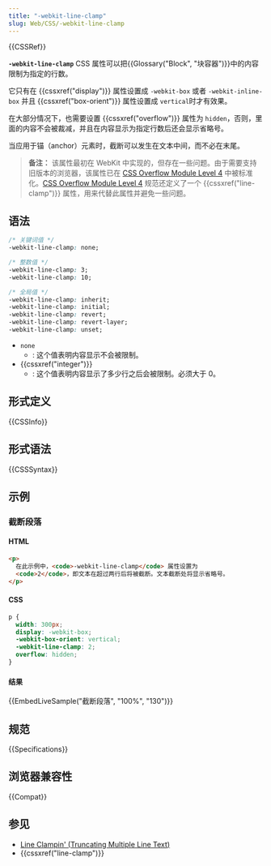 ```yaml
---
title: "-webkit-line-clamp"
slug: Web/CSS/-webkit-line-clamp
---
```


{{CSSRef}}

**`-webkit-line-clamp`** CSS 属性可以把{{Glossary("Block", "块容器")}}中的内容限制为指定的行数。

它只有在 {{cssxref("display")}} 属性设置成 `-webkit-box` 或者 `-webkit-inline-box` 并且 {{cssxref("box-orient")}} 属性设置成 `vertical`时才有效果。

在大部分情况下，也需要设置 {{cssxref("overflow")}} 属性为 `hidden`，否则，里面的内容不会被裁减，并且在内容显示为指定行数后还会显示省略号。

当应用于锚（anchor）元素时，截断可以发生在文本中间，而不必在末尾。

> **备注：** 该属性最初在 WebKit 中实现的，但存在一些问题。由于需要支持旧版本的浏览器，该属性已在 [CSS Overflow Module Level 4](https://drafts.csswg.org/css-overflow-4/#propdef--webkit-line-clamp) 中被标准化。[CSS Overflow Module Level 4](https://drafts.csswg.org/css-overflow-4/#propdef-line-clamp) 规范还定义了一个 {{cssxref("line-clamp")}} 属性，用来代替此属性并避免一些问题。

## 语法

```css
/* 关键词值 */
-webkit-line-clamp: none;

/* 整数值 */
-webkit-line-clamp: 3;
-webkit-line-clamp: 10;

/* 全局值 */
-webkit-line-clamp: inherit;
-webkit-line-clamp: initial;
-webkit-line-clamp: revert;
-webkit-line-clamp: revert-layer;
-webkit-line-clamp: unset;
```

- `none`
  - : 这个值表明内容显示不会被限制。
- {{cssxref("integer")}}
  - : 这个值表明内容显示了多少行之后会被限制。必须大于 0。

## 形式定义

{{CSSInfo}}

## 形式语法

{{CSSSyntax}}

## 示例

### 截断段落

#### HTML

```html
<p>
  在此示例中，<code>-webkit-line-clamp</code> 属性设置为
  <code>2</code>，即文本在超过两行后将被截断。文本截断处将显示省略号。
</p>
```

#### CSS

```css
p {
  width: 300px;
  display: -webkit-box;
  -webkit-box-orient: vertical;
  -webkit-line-clamp: 2;
  overflow: hidden;
}
```

#### 结果

{{EmbedLiveSample("截断段落", "100%", "130")}}

## 规范

{{Specifications}}

## 浏览器兼容性

{{Compat}}

## 参见

- [Line Clampin' (Truncating Multiple Line Text)](https://css-tricks.com/line-clampin/)
- {{cssxref("line-clamp")}}
